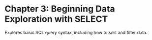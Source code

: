 # Chapter 3: Beginning Data Exploration with SELECT
Explores basic SQL query syntax, including how to sort and filter data.